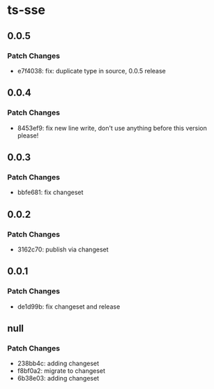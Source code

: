 # ts-sse

## 0.0.5

### Patch Changes

- e7f4038: fix: duplicate type in source, 0.0.5 release

## 0.0.4

### Patch Changes

- 8453ef9: fix new line write, don't use anything before this version please!

## 0.0.3

### Patch Changes

- bbfe681: fix changeset

## 0.0.2

### Patch Changes

- 3162c70: publish via changeset

## 0.0.1

### Patch Changes

- de1d99b: fix changeset and release

## null

### Patch Changes

- 238bb4c: adding changeset
- f8bf0a2: migrate to changeset
- 6b38e03: adding changeset
